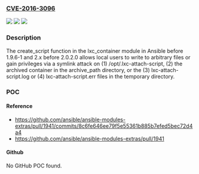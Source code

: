 ### [CVE-2016-3096](https://cve.mitre.org/cgi-bin/cvename.cgi?name=CVE-2016-3096)
![](https://img.shields.io/static/v1?label=Product&message=n%2Fa&color=blue)
![](https://img.shields.io/static/v1?label=Version&message=n%2Fa&color=blue)
![](https://img.shields.io/static/v1?label=Vulnerability&message=n%2Fa&color=brighgreen)

### Description

The create_script function in the lxc_container module in Ansible before 1.9.6-1 and 2.x before 2.0.2.0 allows local users to write to arbitrary files or gain privileges via a symlink attack on (1) /opt/.lxc-attach-script, (2) the archived container in the archive_path directory, or the (3) lxc-attach-script.log or (4) lxc-attach-script.err files in the temporary directory.

### POC

#### Reference
- https://github.com/ansible/ansible-modules-extras/pull/1941/commits/8c6fe646ee79f5e55361b885b7efed5bec72d4a4
- https://github.com/ansible/ansible-modules-extras/pull/1941

#### Github
No GitHub POC found.

